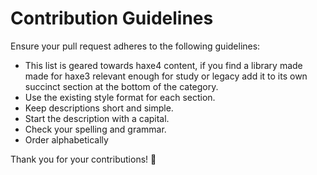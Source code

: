 # Contribution Guidelines

Ensure your pull request adheres to the following guidelines:

- This list is geared towards haxe4 content, if you find a library made made for haxe3 relevant enough for study or legacy add it to its own succinct section at the bottom of the category.
- Use the existing style format for each section.
- Keep descriptions short and simple.
- Start the description with a capital.
- Check your spelling and grammar.
- Order alphabetically

Thank you for your contributions! 🙏